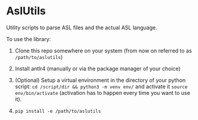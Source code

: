 # AslUtils

Utility scripts to parse ASL files and the actual ASL language.

To use the library:

1. Clone this repo somewhere on your system (from now on referred to as `/path/to/aslutils`)

1. Install antlr4 (manually or via the package manager of your choice)

1. (Optional) Setup a virtual environment in the directory of your python script: `cd /script/dir && python3 -m venv env/` and activate it `source env/bin/activate` (activation has to happen every time you want to use it).

1. `pip install -e /path/to/aslutils`
